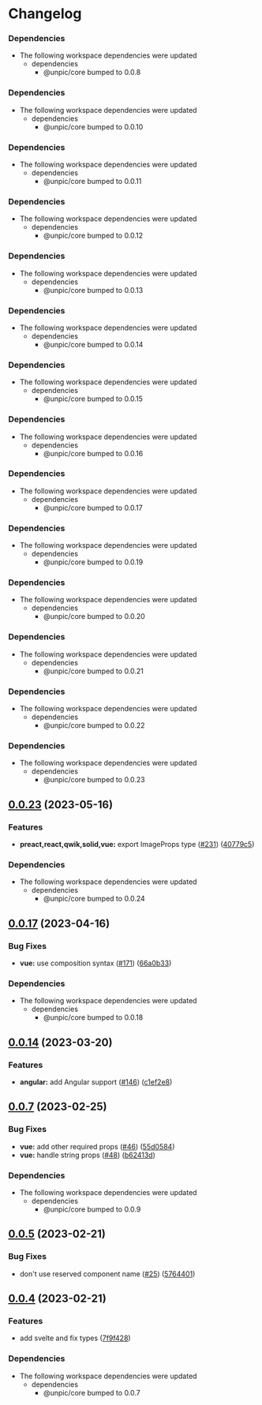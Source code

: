 # Changelog

### Dependencies

* The following workspace dependencies were updated
  * dependencies
    * @unpic/core bumped to 0.0.8

### Dependencies

* The following workspace dependencies were updated
  * dependencies
    * @unpic/core bumped to 0.0.10

### Dependencies

* The following workspace dependencies were updated
  * dependencies
    * @unpic/core bumped to 0.0.11

### Dependencies

* The following workspace dependencies were updated
  * dependencies
    * @unpic/core bumped to 0.0.12

### Dependencies

* The following workspace dependencies were updated
  * dependencies
    * @unpic/core bumped to 0.0.13

### Dependencies

* The following workspace dependencies were updated
  * dependencies
    * @unpic/core bumped to 0.0.14

### Dependencies

* The following workspace dependencies were updated
  * dependencies
    * @unpic/core bumped to 0.0.15

### Dependencies

* The following workspace dependencies were updated
  * dependencies
    * @unpic/core bumped to 0.0.16

### Dependencies

* The following workspace dependencies were updated
  * dependencies
    * @unpic/core bumped to 0.0.17

### Dependencies

* The following workspace dependencies were updated
  * dependencies
    * @unpic/core bumped to 0.0.19

### Dependencies

* The following workspace dependencies were updated
  * dependencies
    * @unpic/core bumped to 0.0.20

### Dependencies

* The following workspace dependencies were updated
  * dependencies
    * @unpic/core bumped to 0.0.21

### Dependencies

* The following workspace dependencies were updated
  * dependencies
    * @unpic/core bumped to 0.0.22

### Dependencies

* The following workspace dependencies were updated
  * dependencies
    * @unpic/core bumped to 0.0.23

## [0.0.23](https://github.com/ascorbic/unpic-img/compare/vue-v0.0.22...vue-v0.0.23) (2023-05-16)


### Features

* **preact,react,qwik,solid,vue:** export ImageProps type ([#231](https://github.com/ascorbic/unpic-img/issues/231)) ([40779c5](https://github.com/ascorbic/unpic-img/commit/40779c52b96f8f36a2f33ad1f7acc62fd4950eeb))


### Dependencies

* The following workspace dependencies were updated
  * dependencies
    * @unpic/core bumped to 0.0.24

## [0.0.17](https://github.com/ascorbic/unpic-img/compare/vue-v0.0.16...vue-v0.0.17) (2023-04-16)


### Bug Fixes

* **vue:** use composition syntax ([#171](https://github.com/ascorbic/unpic-img/issues/171)) ([66a0b33](https://github.com/ascorbic/unpic-img/commit/66a0b33f68c856d5033dea5cdb17a4bfb8924f13))


### Dependencies

* The following workspace dependencies were updated
  * dependencies
    * @unpic/core bumped to 0.0.18

## [0.0.14](https://github.com/ascorbic/unpic-img/compare/vue-v0.0.13...vue-v0.0.14) (2023-03-20)


### Features

* **angular:** add Angular support  ([#146](https://github.com/ascorbic/unpic-img/issues/146)) ([c1ef2e8](https://github.com/ascorbic/unpic-img/commit/c1ef2e8fcdf1cbd3efc8001da3b0e959658ee184))

## [0.0.7](https://github.com/ascorbic/unpic-img/compare/vue-v0.0.6...vue-v0.0.7) (2023-02-25)


### Bug Fixes

* **vue:** add other required props ([#46](https://github.com/ascorbic/unpic-img/issues/46)) ([55d0584](https://github.com/ascorbic/unpic-img/commit/55d058437386fba363934d3c883d1638084d0a84))
* **vue:** handle string props ([#48](https://github.com/ascorbic/unpic-img/issues/48)) ([b62413d](https://github.com/ascorbic/unpic-img/commit/b62413d5d3b6345b28d54568b42d7450c241318a))


### Dependencies

* The following workspace dependencies were updated
  * dependencies
    * @unpic/core bumped to 0.0.9

## [0.0.5](https://github.com/ascorbic/unpic-img/compare/vue-v0.0.4...vue-v0.0.5) (2023-02-21)


### Bug Fixes

* don't use reserved component name ([#25](https://github.com/ascorbic/unpic-img/issues/25)) ([5764401](https://github.com/ascorbic/unpic-img/commit/57644010c3f04cbf1a3c7d3090a5c03127049d0b))

## [0.0.4](https://github.com/ascorbic/unpic-img/compare/vue-v0.0.3...vue-v0.0.4) (2023-02-21)


### Features

* add svelte and fix types ([7f9f428](https://github.com/ascorbic/unpic-img/commit/7f9f428bd66226ea9a3ddefc8f5908b58c2bb7ac))


### Dependencies

* The following workspace dependencies were updated
  * dependencies
    * @unpic/core bumped to 0.0.7

